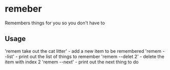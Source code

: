 # remeber

Remembers things for you so you don't have to

## Usage

'remem take out the cat litter' - add a new item to be remembered 
'remem --list' - print out the list of things to remember
'remem --delet 2' - delete the item with index 2
'remem --next' - print out the next thing to do